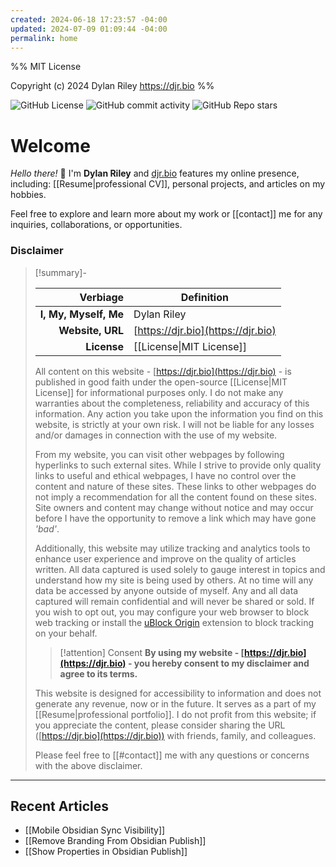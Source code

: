 ```yaml
---
created: 2024-06-18 17:23:57 -04:00
updated: 2024-07-09 01:09:44 -04:00
permalink: home
---
```


%% MIT License

Copyright (c) 2024 Dylan Riley <https://djr.bio> %%

![GitHub License](https://img.shields.io/github/license/dj-riley/djr-bio) ![GitHub commit activity](https://img.shields.io/github/commit-activity/m/dj-riley/djr-bio) ![GitHub Repo stars](https://img.shields.io/github/stars/dj-riley/djr-bio)

# Welcome

*Hello there!* 👋 I'm **Dylan Riley** and [djr.bio](https://djr.bio) features my online presence, including: [[Resume|professional CV]], personal projects, and articles on my hobbies.

Feel free to explore and learn more about my work or [[contact]] me for any inquiries, collaborations, or opportunities.

### Disclaimer

> [!summary]-
>
> |              Verbiage | Definition                         |
> | --------------------: | ---------------------------------- |
> | **I, My, Myself, Me** | Dylan Riley                        |
> |      **Website, URL** | [https://djr.bio](https://djr.bio) |
> |           **License** | [[License\|MIT License]]           |
>
> All content on this website - [https://djr.bio](https://djr.bio) - is published in good faith under the open-source [[License|MIT License]] for informational purposes only. I do not make any warranties about the completeness, reliability and accuracy of this information. Any action you take upon the information you find on this website, is strictly at your own risk. I will not be liable for any losses and/or damages in connection with the use of my website.
>
> From my website, you can visit other webpages by following hyperlinks to such external sites. While I strive to provide only quality links to useful and ethical webpages, I have no control over the content and nature of these sites. These links to other webpages do not imply a recommendation for all the content found on these sites. Site owners and content may change without notice and may occur before I have the opportunity to remove a link which may have gone *'bad'*.
>
> Additionally, this website may utilize tracking and analytics tools to enhance user experience and improve on the quality of articles written. All data captured is used solely to gauge interest in topics and understand how my site is being used by others. At no time will any data be accessed by anyone outside of myself. Any and all data captured will remain confidential and will never be shared or sold. If you wish to opt out, you may configure your web browser to block web tracking or install the [uBlock Origin](https://ublockorigin.com/) extension to block tracking on your behalf.
>
> > [!attention] Consent
> > **By using my website - [https://djr.bio](https://djr.bio) - you hereby consent to my disclaimer and agree to its terms.**
>
> This website is designed for accessibility to information and does not generate any revenue, now or in the future. It serves as a part of my [[Resume|professional portfolio]]. I do not profit from this website; if you appreciate the content, please consider sharing the URL ([https://djr.bio](https://djr.bio)) with friends, family, and colleagues.
>
>
> Please feel free to [[#contact]] me with any questions or concerns with the above disclaimer.

---

## Recent Articles

- [[Mobile Obsidian Sync Visibility]]
- [[Remove Branding From Obsidian Publish]]
- [[Show Properties in Obsidian Publish]]

